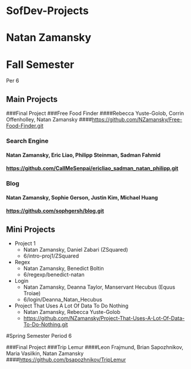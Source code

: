 SofDev-Projects
===============
# Natan Zamansky

# Fall Semester
Per 6

## Main Projects

###Final Project
###Free Food Finder
####Rebecca Yuste-Golob, Corrin Offenholley, Natan Zamansky
####https://github.com/NZamansky/Free-Food-Finder.git

### Search Engine
#### Natan Zamansky, Eric Liao, Philipp Steinman, Sadman Fahmid
#### https://github.com/CallMeSenpai/ericliao_sadman_natan_philipp.git

### Blog
#### Natan Zamansky, Sophie Gerson, Justin Kim, Michael Huang
#### https://github.com/sophgersh/blog.git

## Mini Projects
* Project 1
  * Natan Zamansky, Daniel Zabari (ZSquared)
  * 6/intro-proj1/ZSquared
* Regex
  * Natan Zamansky, Benedict Boltin
  * 6/regexp/benedict-natan
* Login
  * Natan Zamansky, Deanna Taylor, Manservant Hecubus (Equus Troiae)
  * 6/login/Deanna_Natan_Hecubus
* Project That Uses A Lot Of Data To Do Nothing
  * Natan Zamansky, Rebecca Yuste-Golob
  * https://github.com/NZamansky/Project-That-Uses-A-Lot-Of-Data-To-Do-Nothing.git

#Spring Semester
Period 6

###Final Project
###Trip Lemur
####Leon Frajmund, Brian Sapozhnikov, Maria Vasilkin, Natan Zamansky
####https://github.com/bsapozhnikov/TripLemur
